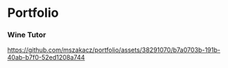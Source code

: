 # Portfolio

### Wine Tutor
https://github.com/mszakacz/portfolio/assets/38291070/b7a0703b-191b-40ab-b7f0-52ed1208a744

